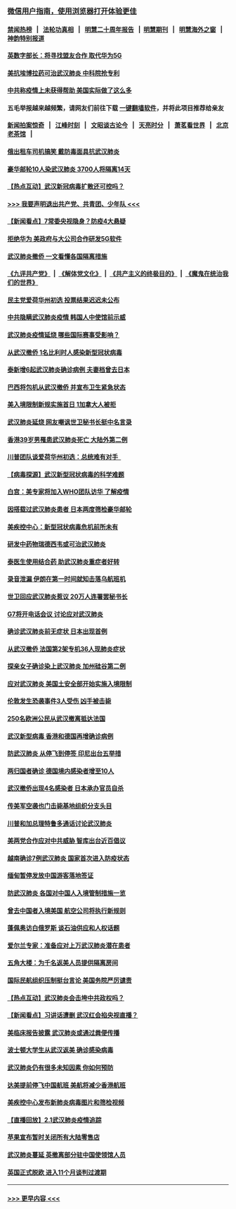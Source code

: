### [微信用户指南，使用浏览器打开体验更佳](https://github.com/gfw-breaker/banned-news1/blob/master/indexes/wechat-guide.md?t=0)
#### [禁闻热榜](热点新闻.md?t=0)  &nbsp;&nbsp;|&nbsp;&nbsp; [法轮功真相](https://github.com/gfw-breaker/truth/blob/master/README.md?t=0) &nbsp;&nbsp;|&nbsp;&nbsp; [明慧二十周年报告](https://github.com/gfw-breaker/mh-reports/blob/master/README.md?t=0) &nbsp;&nbsp;|&nbsp;&nbsp;[明慧期刊](https://github.com/gfw-breaker/mh-qikan) &nbsp;&nbsp;|&nbsp;&nbsp; [明慧海外之窗](https://github.com/gfw-breaker/mh-news/blob/master/README.md?t=0) &nbsp;&nbsp;|&nbsp;&nbsp; [神韵特别报道](https://github.com/gfw-breaker/mh-news/blob/master/shenyun.md?t=0)
#### [英数字部长：将寻找盟友合作 取代华为5G](../pages/nsc418/n11846485.md?t=02052344) 
#### [美抗埃博拉药可治武汉肺炎 中科院抢专利](../pages/nsc418/n11846409.md?t=02052344) 
#### [中共称疫情上未获得帮助 美国实际做了这么多](../pages/nsc418/n11846008.md?t=02052344) 
#### 五毛举报越来越频繁，请网友们前往下载 [一键翻墙软件](https://github.com/gfw-breaker/ssr-accounts)，并将此项目推荐给亲友
#### [新闻拍案惊奇](https://github.com/gfw-breaker/banned-news1/blob/master/pages/link4.md) &nbsp;&nbsp;|&nbsp;&nbsp; [江峰时刻](https://github.com/gfw-breaker/banned-news1/blob/master/pages/link4.md) &nbsp;&nbsp;|&nbsp;&nbsp; [文昭谈古论今](https://github.com/gfw-breaker/banned-news1/blob/master/pages/link4.md) &nbsp;&nbsp;|&nbsp;&nbsp; [天亮时分](https://github.com/gfw-breaker/banned-news1/blob/master/pages/link4.md) &nbsp;&nbsp;|&nbsp;&nbsp; [萧茗看世界](https://github.com/gfw-breaker/banned-news1/blob/master/pages/link4.md) &nbsp;&nbsp;|&nbsp;&nbsp; [北京老茶馆](https://github.com/gfw-breaker/banned-news1/blob/master/pages/link4.md) &nbsp;&nbsp;|&nbsp;&nbsp; 
#### [俄出租车司机搞笑 戴防毒面具抗武汉肺炎](../pages/nsc418/n11845703.md?t=02052344) 
#### [豪华邮轮10人染武汉肺炎 3700人将隔离14天](../pages/nsc418/n11845543.md?t=02052344) 
#### [【热点互动】武汉新冠病毒扩散还可控吗？](../pages/nsc418/n11844750.md?t=02052344) 
#### [>>> 我要声明退出共产党、共青团、少年队 <<<](https://github.com/begood0513/goodnews/blob/master/quit/letter.md) 
#### [【新闻看点】7常委央视隐身？防疫4大悬疑](../pages/nsc418/n11844611.md?t=02052344) 
#### [拒绝华为 美政府与大公司合作研发5G软件](../pages/nsc418/n11844625.md?t=02052344) 
#### [武汉肺炎撤侨 一文看懂各国隔离措施](../pages/nsc418/n11844216.md?t=02052344) 
#### [《九评共产党》](https://github.com/begood0513/9ping.md/blob/master/README.md) &nbsp;|&nbsp; [《解体党文化》](../../../../jtdwh.md/blob/master/README.md)  &nbsp;|&nbsp; [《共产主义的终极目的》](../../../../gczydzjmd.md/blob/master/README.md) &nbsp;|&nbsp; [《魔鬼在统治我们的世界》](../../../../mgztzwmdsj.md/blob/master/README.md) 
#### [民主党爱荷华州初选 投票结果迟迟未公布](../pages/nsc418/n11844207.md?t=02052344) 
#### [中共隐瞒武汉肺炎疫情 韩国人中使馆前示威](../pages/nsc418/n11844084.md?t=02052344) 
#### [武汉肺炎疫情延烧 哪些国际赛事受影响？](../pages/nsc418/n11843958.md?t=02052344) 
#### [从武汉撤侨 1名比利时人感染新型冠状病毒](../pages/nsc418/n11843977.md?t=02052344) 
#### [泰新增6起武汉肺炎确诊病例 夫妻档曾去日本](../pages/nsc418/n11843900.md?t=02052344) 
#### [巴西将包机从武汉撤侨 并宣布卫生紧急状态](../pages/nsc418/n11843418.md?t=02052344) 
#### [美入境限制新规实施首日 1加拿大人被拒](../pages/nsc418/n11843058.md?t=02052344) 
#### [武汉肺炎延烧 网友嘲讽世卫秘书长挺中名言录](../pages/nsc418/n11843056.md?t=02052344) 
#### [香港39岁男罹患武汉肺炎死亡 大陆外第二例](../pages/nsc418/n11843026.md?t=02052344) 
#### [川普团队谈爱荷华州初选：总统难有对手  ](../pages/nsc418/n11842867.md?t=02052344) 
#### [【病毒探源】武汉新型冠状病毒的科学难题](../pages/nsc418/n11842176.md?t=02052344) 
#### [白宫：美专家将加入WHO团队访华 了解疫情](../pages/nsc418/n11842198.md?t=02052344) 
#### [因搭载过武汉肺炎患者 日本两度筛检豪华邮轮](../pages/nsc418/n11842447.md?t=02052344) 
#### [美疾控中心：新型冠状病毒危机前所未有](../pages/nsc418/n11842406.md?t=02052344) 
#### [研发中药物瑞德西韦或可治武汉肺炎](../pages/nsc418/n11842100.md?t=02052344) 
#### [泰医生使用结合药 助武汉肺炎重症者好转](../pages/nsc418/n11842096.md?t=02052344) 
#### [录音泄漏 伊朗在第一时间就知击落乌航班机](../pages/nsc418/n11842002.md?t=02052344) 
#### [世卫回应武汉肺炎惹议 20万人连署罢秘书长](../pages/nsc418/n11841664.md?t=02052344) 
#### [G7将开电话会议 讨论应对武汉肺炎](../pages/nsc418/n11841658.md?t=02052344) 
#### [确诊武汉肺炎前无症状 日本出现首例](../pages/nsc418/n11841567.md?t=02052344) 
#### [从武汉撤侨 法国第2架专机36人现肺炎症状](../pages/nsc418/n11841382.md?t=02052344) 
#### [探亲女子确诊染上武汉肺炎 加州硅谷第二例](../pages/nsc418/n11839784.md?t=02052344) 
#### [应对武汉肺炎 美国土安全部开始实施入境限制](../pages/nsc418/n11839729.md?t=02052344) 
#### [伦敦发生恐袭事件3人受伤 凶手被击毙](../pages/nsc418/n11839442.md?t=02052344) 
#### [250名欧洲公民从武汉撤离抵达法国](../pages/nsc418/n11839438.md?t=02052344) 
#### [武汉新型病毒 香港和德国再增确诊病例](../pages/nsc418/n11839381.md?t=02052344) 
#### [防武汉肺炎 从停飞到停签 印尼出台五举措](../pages/nsc418/n11839282.md?t=02052344) 
#### [两归国者确诊 德国境内感染者增至10人](../pages/nsc418/n11839164.md?t=02052344) 
#### [武汉撤侨出现4名感染者 日本承办官员自杀](../pages/nsc418/n11839044.md?t=02052344) 
#### [传美军空袭也门击毙基地组织分支头目](../pages/nsc418/n11839210.md?t=02052344) 
#### [川普和加总理特鲁多通话讨论武汉肺炎](../pages/nsc418/n11839128.md?t=02052344) 
#### [美两党合作应对中共威胁 智库出台近百倡议](../pages/nsc418/n11838437.md?t=02052344) 
#### [越南确诊7例武汉肺炎 国家首次进入防疫状态](../pages/nsc418/n11838860.md?t=02052344) 
#### [缅甸暂停发放中国游客落地签证](../pages/nsc418/n11838730.md?t=02052344) 
#### [防武汉肺炎 各国对中国人入境管制措施一览](../pages/nsc418/n11838726.md?t=02052344) 
#### [曾去中国者入境美国 航空公司将执行新规则](../pages/nsc418/n11838375.md?t=02052344) 
#### [蓬佩奥访白俄罗斯 谈石油供应和人权话题](../pages/nsc418/n11838242.md?t=02052344) 
#### [爱尔兰专家：准备应对上万武汉肺炎潜在患者](../pages/nsc418/n11837978.md?t=02052344) 
#### [五角大楼：为千名返美人员提供隔离房间](../pages/nsc418/n11837831.md?t=02052344) 
#### [国际民航组织压制挺台言论 美国务院严厉谴责](../pages/nsc418/n11837791.md?t=02052344) 
#### [【热点互动】武汉肺炎会击垮中共政权吗？](../pages/nsc418/n11837779.md?t=02052344) 
#### [【新闻看点】习讲话遭删 武汉红会掐央视直播？](../pages/nsc418/n11837573.md?t=02052344) 
#### [美临床报告披露 武汉肺炎或通过粪便传播](../pages/nsc418/n11837626.md?t=02052344) 
#### [波士顿大学生从武汉返美 确诊感染病毒](../pages/nsc418/n11837580.md?t=02052344) 
#### [武汉肺炎仍有很多未知因素 你如何预防](../pages/nsc418/n11837666.md?t=02052344) 
#### [达美提前停飞中国航班 美航将减少香港航班](../pages/nsc418/n11837649.md?t=02052344) 
#### [美疾控中心发布新肺炎病毒图片和筛检视频](../pages/nsc418/n11837491.md?t=02052344) 
#### [【直播回放】2.1武汉肺炎疫情追踪](../pages/nsc418/n11837232.md?t=02052344) 
#### [苹果宣布暂时关闭所有大陆零售店](../pages/nsc418/n11837097.md?t=02052344) 
#### [武汉肺炎蔓延 英撤离部分驻中国使领馆人员](../pages/nsc418/n11837061.md?t=02052344) 
#### [英国正式脱欧 进入11个月谈判过渡期](../pages/nsc418/n11836911.md?t=02052344) 

----
#### [ >>> 更早内容 <<< ](../indexes/nsc418-earlier.md)
